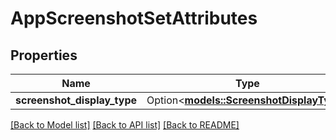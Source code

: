 # AppScreenshotSetAttributes

## Properties

Name | Type | Description | Notes
------------ | ------------- | ------------- | -------------
**screenshot_display_type** | Option<[**models::ScreenshotDisplayType**](ScreenshotDisplayType.md)> |  | [optional]

[[Back to Model list]](../README.md#documentation-for-models) [[Back to API list]](../README.md#documentation-for-api-endpoints) [[Back to README]](../README.md)


